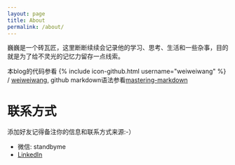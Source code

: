 ```yaml
---
layout: page
title: About
permalink: /about/
---
```


巍巍是一个砖瓦匠，这里断断续续会记录他的学习、思考、生活和一些杂事，目的就是为了给不灵光的记忆力留存一点线索。


本blog的代码参看
{% include icon-github.html username="weiweiwang" %} /
[weiweiwang](https://weiweiwang.github.com/weiweiwang/weiweiwang.github.io), github markdown语法参看[mastering-markdown](https://guides.github.com/features/mastering-markdown/)

# 联系方式

添加好友记得备注你的信息和联系方式来源:-）

* 微信: standbyme
* [LinkedIn](https://www.linkedin.com/in/weiweiwangnju/)

